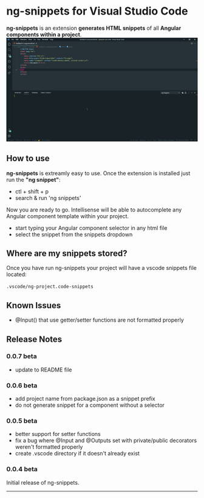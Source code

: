 # ng-snippets for Visual Studio Code
**ng-snippets** is an extension **generates HTML snippets** of all **Angular components within a project**.
![ngSnippet](images/README.gif "Usage example")
## How to use
**ng-snippets** is extreamly easy to use. Once the extension is installed just run the **"ng snippet"**:
- ctl + shift + p
- search & run 'ng snippets'

Now you are ready to go. Intellisense will be able to autocomplete any Angular component template within your project.
- start typing your Angular component selector in any html file
- select the snippet from the snippets dropdown

## Where are my snippets stored?
Once you have run  ng-snippets your project will have a vscode snippets file located:

`.vscode/ng-project.code-snippets`


<!-- \[feature X\]\(images/feature-x.png\) -->

<!-- ## Extension Settings

Include if your extension adds any VS Code settings through the `contributes.configuration` extension point.

For example:

This extension contributes the following settings:

* `myExtension.enable`: enable/disable this extension
* `myExtension.thing`: set to `blah` to do something -->

## Known Issues

- @Input() that use getter/setter functions are not formatted properly

## Release Notes
### 0.0.7 beta
- update to README file

### 0.0.6 beta
- add project name from package.json as a snippet prefix
- do not generate snippet for a component without a selector

### 0.0.5 beta
- better support for setter functions
- fix a bug where @Input and @Outputs set with private/public decorators weren't formatted properly
- create .vscode directory if it doesn't already exist

### 0.0.4 beta

Initial release of ng-snippets.


-----------------------------------------------------------------------------------------------------------
<!--
## Following extension guidelines

Ensure that you've read through the extensions guidelines and follow the best practices for creating your extension.

* [Extension Guidelines](https://code.visualstudio.com/api/references/extension-guidelines)

## Working with Markdown

**Note:** You can author your README using Visual Studio Code.  Here are some useful editor keyboard shortcuts:

* Split the editor (`Cmd+\` on macOS or `Ctrl+\` on Windows and Linux)
* Toggle preview (`Shift+CMD+V` on macOS or `Shift+Ctrl+V` on Windows and Linux)
* Press `Ctrl+Space` (Windows, Linux) or `Cmd+Space` (macOS) to see a list of Markdown snippets

### For more information

* [Visual Studio Code's Markdown Support](http://code.visualstudio.com/docs/languages/markdown)
* [Markdown Syntax Reference](https://help.github.com/articles/markdown-basics/)

**Enjoy!** -->
